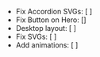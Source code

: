 - Fix Accordion SVGs: [ ]
- Fix Button on Hero: []
- Desktop layout: [ ]
- Fix SVGs: [ ]
- Add animations: [ ]

